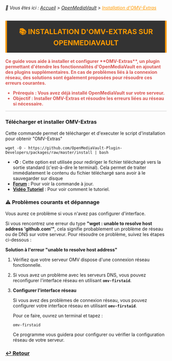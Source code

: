 <link rel="stylesheet" type="text/css" href="../../assets/css/principal-theme.css">



###### 📂 Vous êtes ici : [Accueil](../../index.md) > [OpenMediaVault](../openmediavault/index.md) > <a href="." style="color: #ff9900; text-decoration: underline;">Installation d'OMV-Extras</a>

<div style="background-color: #333; color: #fff; border-left: 5px solid #ff9900; border-right: 5px solid #ff9900; padding: 18px 22px; margin-bottom: 18px; text-align: center;">
  <strong style="font-size: 22px; color: #ff9900;">📚 INSTALLATION D'OMV-EXTRAS SUR OPENMEDIAVAULT</strong>
</div>

<div style="color: #d9534f; font-weight: bold; margin-bottom: 1em;">
  <p>Ce guide vous aide à installer et configurer **OMV-Extras**, un plugin permettant d'étendre les fonctionnalités d'OpenMediaVault en ajoutant des plugins supplémentaires. En cas de problèmes liés à la connexion réseau, des solutions sont également proposées pour résoudre ces erreurs courantes.</p>
  <ul>
    <li><strong>Prérequis :</strong> Vous avez déjà installé OpenMediaVault sur votre serveur.</li>
    <li><strong>Objectif :</strong> Installer OMV-Extras et résoudre les erreurs liées au réseau si nécessaire.</li>
  </ul>
</div>

<hr style="border: 1px solid #ccc; height: 1px; background-color: #ccc; border: none;">


### Télécharger et installer OMV-Extras

Cette commande permet de télécharger et d'executer le script d'installation pour obtenir "OMV-Extras"
```
wget -O - https://github.com/OpenMediaVault-Plugin-Developers/packages/raw/master/install | bash
```
- **-O** : Cette option est utilisée pour rediriger le fichier téléchargé vers la sortie standard (c'est-à-dire le terminal). Cela permet de traiter immédiatement le contenu du fichier téléchargé sans avoir à le sauvegarder sur disque
- **[Forum](https://forum.openmediavault.org/index.php?thread/5549-omv-extras-org-plugin/)** : Pour voir la commande à jour.
- **[Vidéo Tutoriel](https://www.youtube.com/watch?v=6gvfBm1xGO8)** : Pour voir comment le tutoriel.


### ⚠️ Problèmes courants et dépannage

Vous aurez ce problème si vous n'avez pas configurer d'interface.

Si vous rencontrez une erreur du type **"wget : unable to resolve host address 'github.com'"**, cela signifie probablement un problème de réseau ou de DNS sur votre serveur. Pour résoudre ce problème, suivez les étapes ci-dessous :

   **Solution à l'erreur "unable to resolve host address"**

   1. Vérifiez que votre serveur OMV dispose d'une connexion réseau fonctionnelle.
   2. Si vous avez un problème avec les serveurs DNS, vous pouvez reconfigurer l'interface réseau en utilisant **`omv-firstaid`**.
   

1. **Configurer l'interface réseau**

   Si vous avez des problèmes de connexion réseau, vous pouvez configurer votre interface réseau en utilisant **`omv-firstaid`**.

   Pour ce faire, ouvrez un terminal et tapez :

   ```
   omv-firstaid
   ```

   Ce programme vous guidera pour configurer ou vérifier la configuration réseau de votre serveur.

### **[↩️ Retour](../openmediavault-debian/index.md)**
